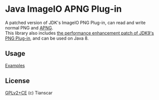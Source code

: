 # Java ImageIO APNG Plug-in
A patched version of JDK's ImageIO PNG Plug-in, can read and write normal PNG and [APNG](https://en.wikipedia.org/wiki/APNG).  
This library also includes [the performance enhancement patch of JDK9's PNG Plug-in](https://bugs.openjdk.java.net/browse/JDK-6488522), 
and can be used on Java 8.

## Usage
[Examples](/src/test/java/com/tianscar/imageio/plugins/png/test/)

## License
[GPLv2+CE](/LICENSE) (c) Tianscar
